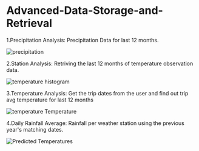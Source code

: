 # Advanced-Data-Storage-and-Retrieval

1.Precipitation Analysis: Precipitation Data for last 12 months.


![precipitation](https://user-images.githubusercontent.com/49598347/62000083-b16efc80-b094-11e9-80d3-23b816c52cab.png)

2.Station Analysis: Retriving the last 12 months of temperature observation data.

![temperature histogram](https://user-images.githubusercontent.com/49598347/62000085-b2079300-b094-11e9-8c89-d461810e116c.png)


3.Temperature Analysis:
  Get the trip dates from the user and find out trip avg temperature for last 12 months 
 
![temperature Temperature](https://user-images.githubusercontent.com/49598347/62000086-b2079300-b094-11e9-8028-37f5fa2b5d5e.png)


4.Daily Rainfall Average:
       Rainfall per weather station using the previous year's matching dates.

![Predicted Temperatures](https://user-images.githubusercontent.com/49598347/62000084-b16efc80-b094-11e9-8883-137d83371358.png)
